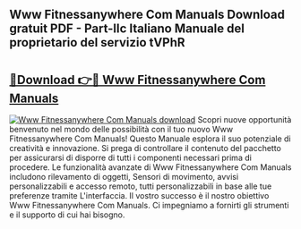 ## Www Fitnessanywhere Com Manuals Download gratuit PDF - Part-lIc Italiano Manuale del proprietario del servizio tVPhR

# <h2><a href="http://dfdadkf.blite.top/?on=Www+Fitnessanywhere+Com+Manuals">🔗Download 👉🔴 Www Fitnessanywhere Com Manuals</a></h2>

[![Www Fitnessanywhere Com Manuals download](https://i.imgur.com/lujVjoI.png)](http://dfdadkf.blite.top/?on=Www+Fitnessanywhere+Com+Manuals)
Scopri nuove opportunità benvenuto nel mondo delle possibilità con il tuo nuovo Www Fitnessanywhere Com Manuals! Questo Manuale esplora il suo potenziale di creatività e innovazione. Si prega di controllare il contenuto del pacchetto per assicurarsi di disporre di tutti i componenti necessari prima di procedere. Le funzionalità avanzate di Www Fitnessanywhere Com Manuals includono rilevamento di oggetti, Sensori di movimento, avvisi personalizzabili e accesso remoto, tutti personalizzabili in base alle tue preferenze tramite L'interfaccia. Il vostro successo è il nostro obiettivo Www Fitnessanywhere Com Manuals. Ci impegniamo a fornirti gli strumenti e il supporto di cui hai bisogno.
